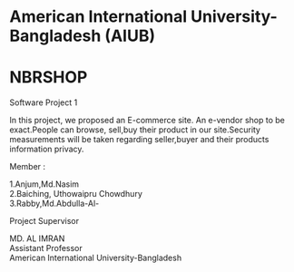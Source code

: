 # American International University-Bangladesh (AIUB)

# NBRSHOP</br>

Software Project 1</br>

In this project, we proposed an E-commerce site. An e-vendor shop to be exact.People can browse, sell,buy their product in our site.Security measurements will be taken regarding seller,buyer and their products information privacy.


Member :

1.Anjum,Md.Nasim </br>
2.Baiching, Uthowaipru Chowdhury</br>
3.Rabby,Md.Abdulla-Al-</br>


Project Supervisor
 
 MD. AL IMRAN</br>
 Assistant Professor	</br>
 American International University-Bangladesh
